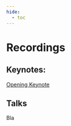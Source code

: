 ```yaml
---
hide:
  - toc
---
```


# Recordings

## Keynotes:

[Opening Keynote](https://tube.video.bosch.com/media/ELIOD%20Opening/0_wxxmxii7)

## Talks

Bla

